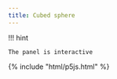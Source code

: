 ```yaml
---
title: Cubed sphere
---
```


!!! hint

    The panel is interactive

<div id="plot_cubed_sphere" class="p5canvas"></div>

<script src="../3d_cubed_sphere.js"></script>
{% include "html/p5js.html" %}